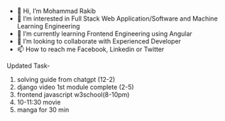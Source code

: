 - 👋 Hi, I’m Mohammad Rakib
- 👀 I’m interested in Full Stack Web Application/Software and Machine Learning Engineering
- 🌱 I’m currently learning Frontend Engineering using Angular
- 💞️ I’m looking to collaborate with Experienced Developer
- 📫 How to reach me Facebook, Linkedin or Twitter

Updated Task-
1) solving guide from chatgpt (12-2)
2) django video 1st module complete (2-5)
3) frontend javascript w3school(8-10pm)
4) 10-11:30 movie
5) manga for 30 min



<!---
roman1117459II/roman1117459II is a ✨ special ✨ repository because its `README.md` (this file) appears on your GitHub profile.
You can click the Preview link to take a look at your changes.
--->
